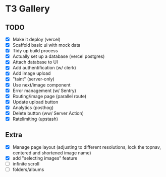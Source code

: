 # T3 Gallery

## TODO

- [x] Make it deploy (vercel)
- [x] Scaffold basic ui with mock data
- [x] Tidy up build process
- [x] Actually set up a database (vercel postgres)
- [x] Attach database to UI
- [x] Add authentification (w/ clerk)
- [x] Add image upload
- [x] "taint" (server-only)
- [x] Use next/image component
- [x] Error management (w/ Sentry)
- [x] Routing/image page (parallel route)
- [x] Update upload button
- [x] Analytics (posthog)
- [x] Delete button (ww/ Server Action)
- [x] Ratelimiting (upstash)

## Extra

- [x] Manage page layout (adjusting to different resolutions, lock the topnav, centered and shortened image name)
- [x] add "selecting images" feature
- [ ] infinite scroll
- [ ] folders/albums
